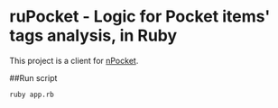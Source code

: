 # ruPocket - Logic for Pocket items' tags analysis, in Ruby

This project is a client for [nPocket](https://github.com/HartasCuerdas/nPocket).

##Run script

    ruby app.rb
